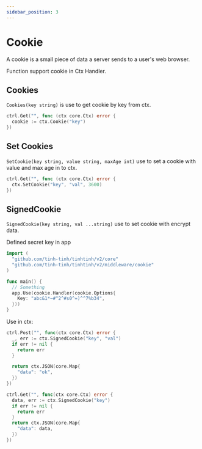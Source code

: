```yaml
---
sidebar_position: 3
---
```


# Cookie

A cookie is a small piece of data a server sends to a user's web browser. 

Function support cookie in Ctx Handler.


## Cookies

`Cookies(key string)` is use to get cookie by key from ctx.

```go
ctrl.Get("", func (ctx core.Ctx) error {
  cookie := ctx.Cookie("key")
})
```

## Set Cookies

`SetCookie(key string, value string, maxAge int)` use to set a cookie with value and max age in to ctx.

```go
ctrl.Get("", func (ctx core.Ctx) error {
  ctx.SetCookie("key", "val", 3600)
})
```

## SignedCookie

`SignedCookie(key string, val ...string)` use to set cookie with encrypt data. 

Defined secret key in app

```go
import (
  "github.com/tinh-tinh/tinhtinh/v2/core"
  "github.com/tinh-tinh/tinhtinh/v2/middleware/cookie"
)

func main() {
  // Something
  app.Use(cookie.Handler(cookie.Options{
    Key: "abc&1*~#^2^#s0^=)^^7%b34",
  }))
}
```

Use in ctx:

```go
ctrl.Post("", func(ctx core.Ctx) error {
  _, err := ctx.SignedCookie("key", "val")
  if err != nil {
    return err
  }

  return ctx.JSON(core.Map{
    "data": "ok",
  })
})

ctrl.Get("", func(ctx core.Ctx) error {
  data, err := ctx.SignedCookie("key")
  if err != nil {
    return err
  }
  return ctx.JSON(core.Map{
    "data": data,
  })
})
```

